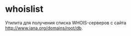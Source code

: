 whoislist
=========

Утилита для получения списка WHOIS-серверов с сайта http://www.iana.org/domains/root/db.
